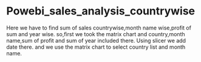 # Powebi_sales_analysis_countrywise
Here we have to find sum of sales countrywise,month name wise,profit of sum and year wise.
so,first we took the matrix chart and country,month name,sum of profit and sum of year included there.
Using slicer we add date there.
and we use the matrix chart to select country list and month name.
